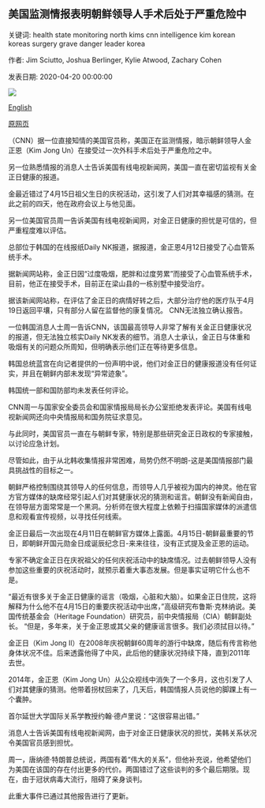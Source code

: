 ## 美国监测情报表明朝鲜领导人手术后处于严重危险中

关键词: health state monitoring north kims cnn intelligence kim korean koreas surgery grave danger leader korea

作者: Jim Sciutto, Joshua Berlinger, Kylie Atwood, Zachary Cohen

发表日期: 2020-04-20 00:00:00

![](https://cdn.cnn.com/cnnnext/dam/assets/200308195832-02-kim-jong-un-file-super-tease.jpg)

[English](US%20monitoring%20intelligence%20that%20North%20Korean%20leader%20is%20in%20grave%20danger%20after%20surgery.md)

[原网页](https://edition.cnn.com/2020/04/20/politics/kim-jong-un-north-korea/index.html)

（CNN）据一位直接知情的美国官员称，美国正在监测情报，暗示朝鲜领导人金正恩（Kim Jong Un）在接受过一次外科手术后处于严重危险之中。

另一位熟悉情报的消息人士告诉美国有线电视新闻网，美国一直在密切监视有关金正日健康的报道。

金最近错过了4月15日祖父生日的庆祝活动，这引发了人们对其幸福感的猜测。在此之前的四天，他在政府会议上与他见面。

另一位美国官员周一告诉美国有线电视新闻网，对金正日健康的担忧是可信的，但严重程度难以评估。

总部位于韩国的在线报纸Daily NK报道，据报道，金正恩4月12日接受了心血管系统手术。

据新闻网站称，金正日因“过度吸烟，肥胖和过度劳累”而接受了心血管系统手术，目前，他正在接受手术，目前正在梁山县的一栋别墅中接受治疗。

据该新闻网站称，在评估了金正日的病情好转之后，大部分治疗他的医疗队于4月19日返回平壤，只有部分人留在监督他的康复情况。 CNN无法独立确认报告。

一位韩国消息人士周一告诉CNN，该国最高领导人非常了解有关金正日健康状况的报道，但无法独立核实Daily NK发表的细节。消息人士承认，金正日与体重和吸烟有关的问题众所周知，但明确表示他们正在等待更多信息。

韩国总统蓝宫在向记者提供的一份声明中说，他们对金正日的健康报道没有任何证实，并且在朝鲜内部未发现“异常迹象”。

韩国统一部和国防部均未发表任何评论。

CNN周一与国家安全委员会和国家情报局局长办公室拒绝发表评论。美国有线电视新闻网还向中央情报局和国务院征求意见。

与此同时，美国官员一直在与朝鲜专家，特别是那些研究金正日政权的专家接触，以讨论应急计划。

尽管如此，由于从北韩收集情报非常困难，局势仍然不明朗-这是美国情报部门最具挑战性的目标之一。

朝鲜严格控制围绕其领导人的任何信息，而领导人几乎被视为国内的神灵。他在官方官方媒体的缺席经常引起人们对其健康状况的猜测和谣言。朝鲜没有新闻自由，在领导层方面常常是一个黑洞。分析师在很大程度上依赖于扫描国家媒体的派遣信息和观看宣传视频，以寻找任何线索。

金正日最后一次出现在4月11日在朝鲜官方媒体上露面。4月15日-朝鲜最重要的节日，即朝鲜开国元勋金日成诞辰纪念日-来来往往，没有正式提及金正恩的运动。

专家不确定金正日在庆祝祖父的任何庆祝活动中的缺席情况。过去朝鲜领导人没有参加这些重要的庆祝活动时，就预示着重大事态发展。但是事实证明它什么也不是。

“最近有很多关于金正日健康的谣言（吸烟，心脏和大脑）。如果金正日住院，这将解释为什么他不在4月15日的重要庆祝活动中出席，”高级研究布鲁斯·克林纳说。美国传统基金会（Heritage Foundation）研究员，前中央情报局（CIA）朝鲜副处长。 “但是，多年来，关于金正恩或其父亲的健康谣言很多。我们必须拭目以待。”

金正日（Kim Jong Il）在2008年庆祝朝鲜60周年的游行中缺席，随后有传言称他身体状况不佳。后来透露他得了中风，此后他的健康状况持续下降，直到2011年去世。

2014年，金正恩（Kim Jong Un）从公众视线中消失了一个多月，这也引发了人们对其健康的猜测。他带着拐杖回来了，几天后，韩国情报人员说他的脚踝上有一个囊肿。

首尔延世大学国际关系学教授约翰·德卢里说：“这很容易出错。”

消息人士告诉美国有线电视新闻网，由于对金正日健康状况的担忧，美韩关系状况令美国官员感到担忧。

周一，唐纳德·特朗普总统说，两国有着“伟大的关系”，但他补充说，他希望他们为美国在该国的存在付出更多的代价。两国错过了这些谈判的多个最后期限。现在，由于冠状病毒大流行，阻碍了亲身谈判。

此重大事件已通过其他报告进行了更新。